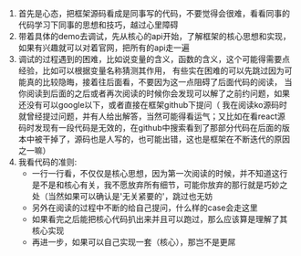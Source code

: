 1. 首先是心态，把框架源码看成是同事写的代码，不要觉得会很难，看看同事的代码学习下同事的思想和技巧，越过心里障碍
2. 带着具体的demo去调试，先从核心的api开始，了解框架的核心思想和实现，如果有兴趣就可以对着官网，把所有的api走一遍
3. 调试的过程遇到的困难，比如说变量的含义，函数的含义，这个可能得需要点经验，比如可以根据变量名称猜测其作用，
有些实在困难的可以先跳过因为可能真的比较隐晦，接着往后面看，不要因为这一点阻碍了后面代码的阅读，
当你阅读到后面的之后或者再次阅读的时候你会发现可以解了之前约问题，如果还没有可以google以下，或者直接在框架github下提问（
我在阅读ko源码时就曾经提过问题，并有人给出解答，当然可能得看运气；又比如在看react源码时发现有一段代码是无效的，在github中搜索看到了那部分代码在后面的版本中被干掉了，源码也是人写的，也可能出错，这也是框架在不断迭代的原因之一嘛）
4. 我看代码的准则: 
    - 一行一行看，不仅仅是核心思想，因为第一次阅读的时候，并不知道这行是不是和核心有关，我不愿放弃所有细节，可能你放弃的那行就是巧妙之处（当然如果可以确认是'无关紧要的'，跳过也无妨
    - 另外在阅读的过程中不断的给自己提问，什么样的case会走这里
    - 如果看完之后能把核心代码扒出来并且可以跑过，那么应该算是理解了其核心实现
    - 再进一步，如果可以自己实现一套（核心），那岂不是更屌
